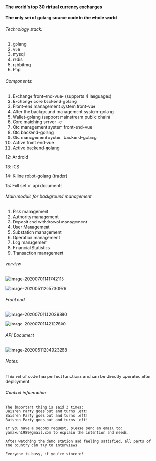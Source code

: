 #### The world's top 30 virtual currency exchanges 

#### The only set of golang source code in the whole world



###### Technology stack: 

1. golang
2. vue
3. mysql
4. redis
5. rabbitmq
6. Php



###### Components:

1. Exchange front-end-vue- (supports 4 languages)
2. Exchange core backend-golang
3. Front-end management system front-vue
4. After the background management system-golang
5. Wallet-golang (support mainstream public chain)
6. Core matching server -c
7. Otc management system front-end-vue
8. Otc backend-golang
9. Otc management system backend-golang
10. Active front end-vue
11. Active backend-golang

12: Android

13: iOS

14: K-line robot-golang (trader)

15: Full set of api documents





###### Main module for background management

1. Risk management
2. Authority management
3. Deposit and withdrawal management
4. User Management
5. Substation management
6. Operation management
7. Log management
8. Financial Statistics
9. Transaction management



###### verview

![image-20200701141742118](http://tuchuang-mft.oss-cn-hangzhou.aliyuncs.com/2020-07-01-061742.png)



![image-20200511205730976](http://fangtaoma.oss-cn-shanghai.aliyuncs.com/2020-05-11-125731.png)



###### Front end 

![image-20200701142039880](http://tuchuang-mft.oss-cn-hangzhou.aliyuncs.com/2020-07-01-062040.png)



![image-20200701142127500](http://tuchuang-mft.oss-cn-hangzhou.aliyuncs.com/2020-07-01-062127.png)



###### API Document

![image-20200511204923268](http://fangtaoma.oss-cn-shanghai.aliyuncs.com/2020-05-11-124923.png)



###### Notes:

This set of code has perfect functions and can be directly operated after deployment.



###### Contact information

```
The important thing is said 3 times:
Baishen Party goes out and turns left!
Baishen Party goes out and turns left!
Baishen Party goes out and turns left!

If you have a second request, please send an email to: yamaxun1989@gmail.com to explain the intention and needs.

After watching the demo station and feeling satisfied, all parts of the country can fly to interviews.

Everyone is busy, if you're sincere!
```


